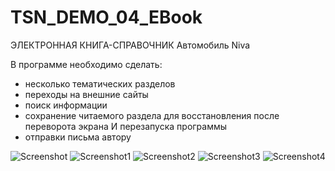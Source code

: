 # TSN_DEMO_04_EBook
ЭЛЕКТРОННАЯ КНИГА-СПРАВОЧНИК
Автомобиль Niva

В программе необходимо сделать:

* несколько тематических разделов
* переходы на внешние сайты
* поиск информации
* сохранение читаемого раздела для восстановления после переворота экрана И перезапуска программы
* отправки письма автору

![Screenshot](s1.png)
![Screenshot1](s2.png)
![Screenshot2](s3.png)
![Screenshot3](s4.png)
![Screenshot4](s5.png)

